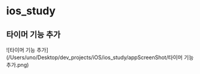 # ios_study

## 타이머 기능 추가

![타이머 기능 추가](/Users/uno/Desktop/dev_projects/iOS/ios_study/appScreenShot/타이머 기능 추가.png)

